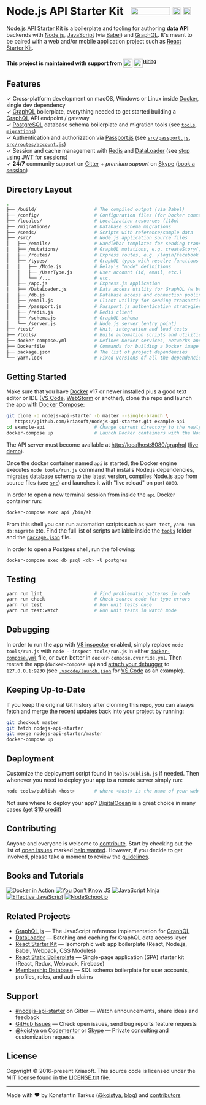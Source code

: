 # Node.js API Starter Kit &nbsp; <a href="https://gitter.im/kriasoft/nodejs-api-starter"><img src="https://img.shields.io/gitter/room/kriasoft/nodejs-api-starter.js.svg" width="102" height="20"></a> <a href="https://github.com/kriasoft/nodejs-api-starter/stargazers"><img src="https://img.shields.io/github/stars/kriasoft/nodejs-api-starter.svg?style=social&label=Star&maxAge=3600" height="20"></a> <a href="https://twitter.com/ReactStarter"><img src="https://img.shields.io/twitter/follow/ReactStarter.svg?style=social&label=Follow&maxAge=3600" height="20"></a>

[Node.js API Starter Kit][nodejskit] is a boilerplate and tooling for authoring **data API**
backends with [Node.js][node], [JavaScript][js] (via [Babel][babel]) and [GraphQL][gql]. It's
meant to be paired with a web and/or mobile application project such as [React Starter Kit][rsk].

#### This project is maintained with support from <a href="https://rollbar.com/?utm_source=reactstartkit(github)&utm_medium=link&utm_campaign=reactstartkit(github)"><img src="https://koistya.github.io/files/rollbar-247x48.png" height="24" align="top" /></a> <a href="https://x-team.com/?utm_source=reactstarterkit&utm_medium=github-link&utm_campaign=reactstarterkit-june"><img src="https://koistya.github.io/files/xteam-168x48.png" height="24" align="top" /></a><sup><a href="https://x-team.com/join/?utm_source=reactstarterkit&utm_medium=github-link&utm_campaign=reactstarterkit-june">Hiring</a></sup>


## Features

✓ Cross-platform development on macOS, Windows or Linux inside [Docker][docker], single dev dependency<br>
✓ [GraphQL][gql] boilerplate, everything needed to get started building a [GraphQL][gql] API endpoint / gateway<br>
✓ [PostgreSQL][pg] database schema boilerplate and migration tools (see [`tools`](./tools), [`migrations`](./migrations))<br>
✓ Authentication and authorization via [Passport.js][passport] (see [`src/passport.js`](./src/passport.js), [`src/routes/account.js`](./src/routes/account.js))<br>
✓ Session and cache management with [Redis][redis] and [DataLoader][loader] (see [stop using JWT for sessions](http://cryto.net/~joepie91/blog/2016/06/13/stop-using-jwt-for-sessions/))<br>
✓ **24/7** community support on [Gitter][gitter] + *premium support* on [Skype][skype] ([book a session](https://calendly.com/koistya))<br>


## Directory Layout

```bash
.
├── /build/                     # The compiled output (via Babel)
├── /config/                    # Configuration files (for Docker containers etc.)
├── /locales/                   # Localization resources (i18n)
├── /migrations/                # Database schema migrations
├── /seeds/                     # Scripts with reference/sample data
├── /src/                       # Node.js application source files
│   ├── /emails/                # Handlebar templates for sending transactional email
│   ├── /mutations/             # GraphQL mutations, e.g. createStory(), updateStory()
│   ├── /routes/                # Express routes, e.g. /login/facebook
│   ├── /types/                 # GraphQL types with resolve functions
│   │   ├── /Node.js            # Relay's "node" definitions
│   │   ├── /UserType.js        # User account (id, email, etc.)
│   │   └── /...                # etc.
│   ├── /app.js                 # Express.js application
│   ├── /DataLoader.js          # Data access utility for GraphQL /w batching and caching
│   ├── /db.js                  # Database access and connection pooling (via Knex)
│   ├── /email.js               # Client utility for sending transactional email
│   ├── /passport.js            # Passport.js authentication strategies
│   ├── /redis.js               # Redis client
│   ├── /schema.js              # GraphQL schema
│   └── /server.js              # Node.js server (entry point)
├── /test/                      # Unit, integration and load tests
├── /tools/                     # Build automation scripts and utilities
├── docker-compose.yml          # Defines Docker services, networks and volumes
├── Dockerfile                  # Commands for building a Docker image for production
├── package.json                # The list of project dependencies
└── yarn.lock                   # Fixed versions of all the dependencies
```


## Getting Started

Make sure that you have [Docker][docker] v17 or newer installed plus a good text editor or IDE
([VS Code][code], [WebStorm][wstorm] or another), clone the repo and launch the app with [Docker
Compose][compose]:

```bash
git clone -o nodejs-api-starter -b master --single-branch \
   https://github.com/kriasoft/nodejs-api-starter.git example-api
cd example-api                  # Change current directory to the newly created one
docker-compose up               # Launch Docker containers with the Node.js API app running inside
```

The API server must become available at [http://localhost:8080/graphql](http://localhost:8080/graphql)
([live demo][demo]).

Once the docker container named `api` is started, the Docker engine executes `node tools/run.js`
command that installs Node.js dependencies, migrates database schema to the latest version,
compiles Node.js app from source files (see [`src`](./src)) and launches it with "live reload"
on port `8080`.

In order to open a new terminal session from inside the `api` Docker container run:

```bash
docker-compose exec api /bin/sh
```

From this shell you can run automation scripts such as `yarn test`, `yarn run db:migrate` etc.
Find the full list of scripts available inside the [`tools`](./tools) folder and
the [`package.json`](./package.json) file.

In order to open a Postgres shell, run the following:

```bash
docker-compose exec db psql <db> -U postgres
```


## Testing

```bash
yarn run lint                   # Find problematic patterns in code
yarn run check                  # Check source code for type errors
yarn run test                   # Run unit tests once
yarn run test:watch             # Run unit tests in watch mode
```


## Debugging

In order to run the app with [V8 inspector][v8debug] enabled, simply replace `node tools/run.js`
with `node --inspect tools/run.js` in either [`docker-compose.yml`](docker-compose.yml) file, or
even better in `docker-compose.override.yml`. Then restart the app (`docker-compose up`) and
[attach your debugger][vsdebug] to `127.0.0.1:9230` (see [`.vscode/launch.json`](https://gist.github.com/koistya/421ea3e0139225b27f909e98202a34de)
for [VS Code][code] as an example).


## Keeping Up-to-Date

If you keep the original Git history after clonning this repo, you can always fetch and merge
the recent updates back into your project by running:

```bash
git checkout master
git fetch nodejs-api-starter
git merge nodejs-api-starter/master
docker-compose up
```


## Deployment

Customize the deployment script found in `tools/publish.js` if needed. Then whenever you need to
deploy your app to a remote server simply run:

```bash
node tools/publish <host>       # where <host> is the name of your web server (see ~/.ssh/config)
```

Not sure where to deploy your app? [DigitalOcean][do] is a great choice in many cases (get [$10 credit][do])


## Contributing

Anyone and everyone is welcome to [contribute](CONTRIBUTING.md). Start by checking out the list of
[open issues](https://github.com/kriasoft/nodejs-api-starter/issues) marked
[help wanted](https://github.com/kriasoft/nodejs-api-starter/issues?q=label:"help+wanted").
However, if you decide to get involved, please take a moment to review the [guidelines](CONTRIBUTING.md).


## Books and Tutorials

[![Docker in Action](https://images-na.ssl-images-amazon.com/images/I/518L63vGMpL._SL160_.jpg)](http://amzn.to/2hmUrNP)
[![You Don't Know JS](https://images-na.ssl-images-amazon.com/images/I/B172ZcXnYDS._SL160_.png)](http://amzn.to/2idQ3gL)
[![JavaScript Ninja](https://images-na.ssl-images-amazon.com/images/I/51tQ+JAczgL._SL160_.jpg)](http://amzn.to/2idDamK)
[![Effective JavaScript](https://images-na.ssl-images-amazon.com/images/I/51W25NBDLQL._SL160_.jpg)](http://amzn.to/2idMZBq)
[![NodeSchool.io](http://koistya.github.io/files/nodeschool.jpg)](https://nodeschool.io/)

## Related Projects

* [GraphQL.js](https://github.com/graphql/graphql-js) — The JavaScript reference implementation for [GraphQL](http://graphql.org/)
* [DataLoader](https://github.com/facebook/dataloader) — Batching and caching for GraphQL data access layer
* [React Starter Kit](https://github.com/kriasoft/react-starter-kit) — Isomorphic web app boilerplate (React, Node.js, Babel, Webpack, CSS Modules)
* [React Static Boilerplate](https://github.com/kriasoft/react-static-boilerplate) — Single-page application (SPA) starter kit (React, Redux, Webpack, Firebase)
* [Membership Database](https://github.com/membership/membership.db) — SQL schema boilerplate for user accounts, profiles, roles, and auth claims


## Support

* [#nodejs-api-starter](https://gitter.im/kriasoft/nodejs-api-starter) on Gitter — Watch announcements, share ideas and feedback
* [GitHub Issues](https://github.com/kriasoft/nodejs-api-starter/issues) — Check open issues, send bug reports feature requests
* [@koistya](https://twitter.com/koistya) on [Codementor](https://www.codementor.io/koistya) or [Skype][skype] — Private consulting and customization requests


## License

Copyright © 2016-present Kriasoft. This source code is licensed under the MIT license found in the
[LICENSE.txt](https://github.com/kriasoft/nodejs-api-starter/blob/master/LICENSE.txt) file.

---
Made with ♥ by Konstantin Tarkus ([@koistya](https://twitter.com/koistya), [blog](https://medium.com/@tarkus)) and [contributors](https://github.com/kriasoft/nodejs-api-starter/graphs/contributors)


[nodejskit]: https://github.com/kriasoft/nodejs-api-starter
[rsk]: https://github.com/kriasoft/react-starter-kit
[node]: https://nodejs.org
[js]: https://developer.mozilla.org/docs/Web/JavaScript
[babel]: http://babeljs.io/
[gql]: http://graphql.org/
[yarn]: https://yarnpkg.com
[demo]: https://reactstarter.com/graphql
[pg]: https://www.postgresql.org/
[do]: https://m.do.co/c/eef302dbae9f
[code]: https://code.visualstudio.com/
[wstorm]: https://www.jetbrains.com/webstorm/
[docker]: https://www.docker.com/community-edition
[compose]: https://docs.docker.com/compose/
[v8debug]: https://chromedevtools.github.io/debugger-protocol-viewer/v8/
[vsdebug]: https://code.visualstudio.com/Docs/editor/debugging
[passport]: http://passportjs.org/
[redis]: https://redis.io/
[loader]: https://github.com/facebook/dataloader
[gitter]: https://gitter.im/kriasoft/nodejs-api-starter
[skype]: https://calendly.com/koistya
